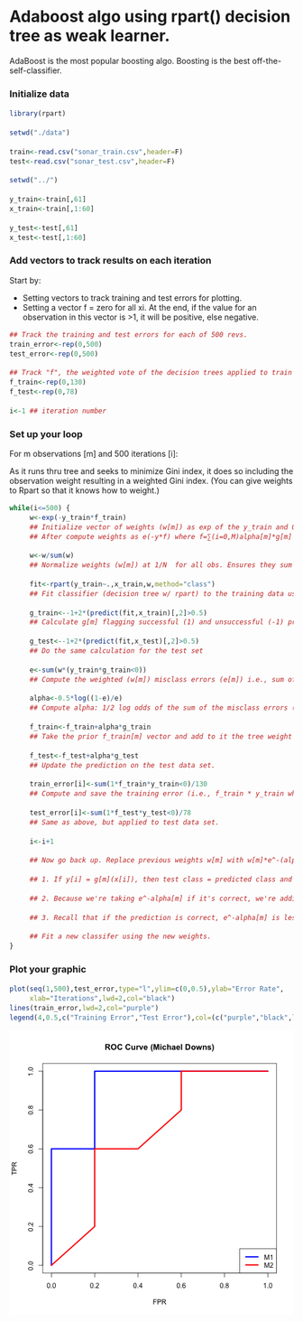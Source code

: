 Adaboost algo using rpart() decision tree as weak learner. 
========================================================

AdaBoost is the most popular boosting algo. Boosting is the best off-the-self-classifier.  

### Initialize data


```r
library(rpart)

setwd("./data")

train<-read.csv("sonar_train.csv",header=F)
test<-read.csv("sonar_test.csv",header=F)

setwd("../")

y_train<-train[,61]
x_train<-train[,1:60]

y_test<-test[,61]
x_test<-test[,1:60]
```

### Add vectors to track results on each iteration

Start by:
- Setting vectors to track training and test errors for plotting.
- Setting a vector f = zero for all xi. At the end, if the value for an observation in this vector is >1, it will be positive, else negative. 


```r
## Track the training and test errors for each of 500 revs.
train_error<-rep(0,500)
test_error<-rep(0,500)

## Track "f", the weighted vote of the decision trees applied to train and test data. 
f_train<-rep(0,130)
f_test<-rep(0,78)

i<-1 ## iteration number
```

### Set up your loop

For m observations [m] and 500 iterations [i]:

As it runs thru tree and seeks to minimize Gini index, it does so including the observation weight resulting in a weighted Gini index. (You can give weights to Rpart so that it knows how to weight.)


```r
while(i<=500) {
     w<-exp(-y_train*f_train)
     ## Initialize vector of weights (w[m]) as exp of the y_train and 0'd f_train vectors.
     ## After compute weights as e(-y*f) where f=∑(i=0,M)alpha[m]*g[m] for prior iterations.

     w<-w/sum(w)
     ## Normalize weights (w[m]) at 1/N  for all obs. Ensures they sum to 1. 
     
     fit<-rpart(y_train~.,x_train,w,method="class")
     ## Fit classifier (decision tree w/ rpart) to the training data using the weights w[m].
     
     g_train<--1+2*(predict(fit,x_train)[,2]>0.5)
     ## Calculate g[m] flagging successful (1) and unsuccessful (-1) predictions for each x[i]. Use later to +weight or -weight observations. 
     
     g_test<--1+2*(predict(fit,x_test)[,2]>0.5)
     ## Do the same calculation for the test set
     
     e<-sum(w*(y_train*g_train<0))
     ## Compute the weighted (w[m]) misclass errors (e[m]) i.e., sum of weights for each obs classed incorrectly (g_train<0). This is the weight we will use for the majority vote. So, after the terations, we'll weight trees that performed best overall.
     
     alpha<-0.5*log((1-e)/e)
     ## Compute alpha: 1/2 log odds of the sum of the misclass errors (e[m]). This becomes the weight of the tree. So, if sum of weighted misclass is large, the tree weight will be small and vice versa.
     
     f_train<-f_train+alpha*g_train
     ## Take the prior f_train[m] vector and add to it the tree weight (alpha) * the individual observation values (g[m]) vector. This combines tree and observation weights cumulating our weighted vote of each of our trees.
     
     f_test<-f_test+alpha*g_test
     ## Update the prediction on the test data set.
     
     train_error[i]<-sum(1*f_train*y_train<0)/130
     ## Compute and save the training error (i.e., f_train * y_train where y_train<0) for this run (of 500). Basically answers the question, "Which obs would I misclassify if I stopped right now.""
    
     test_error[i]<-sum(1*f_test*y_test<0)/78
     ## Same as above, but applied to test data set.
     
     i<-i+1
     
     ## Now go back up. Replace previous weights w[m] with w[m]*e^-(alpha[m])(g[m](x[i]))*yi. This will help tree focus on observations we've been misclassifying so far. Key points:
     
     ## 1. If y[i] = g[m](x[i]), then test class = predicted class and the product g[m](x[i])*y[i] will = 1. If not (i.e., an incorrect classifiation) it will be -1, 
     
     ## 2. Because we're taking e^-alpha[m] if it's correct, we're adding e^-alpha[m]. Otherwise, we're deducting e^-alpha[m],
     
     ## 3. Recall that if the prediction is correct, e^-alpha[m] is less than one and it will down-weight the weight. If incorrect, it's greater than one and you up-weight. 
     
     ## Fit a new classifer using the new weights.
}
```

### Plot your graphic


```r
plot(seq(1,500),test_error,type="l",ylim=c(0,0.5),ylab="Error Rate",
     xlab="Iterations",lwd=2,col="black")
lines(train_error,lwd=2,col="purple")
legend(4,0.5,c("Training Error","Test Error"),col=(c("purple","black",lwd=2)))
```

![plot of chunk unnamed-chunk-4](figure/unnamed-chunk-4.png) 
